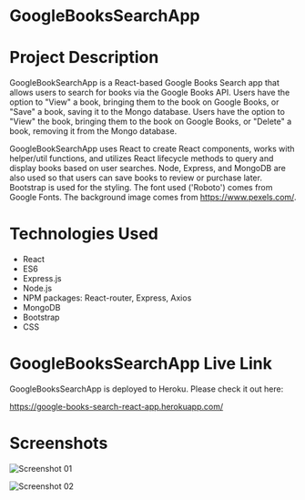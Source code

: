 # GoogleBooksSearchApp

# Project Description

GoogleBookSearchApp is a React-based Google Books Search app that allows users to search for books via the Google Books API. Users have the option to "View" a book, bringing them to the book on Google Books, or "Save" a book, saving it to the Mongo database. Users have the option to "View" the book, bringing them to the book on Google Books, or "Delete" a book, removing it from the Mongo database.

GoogleBookSearchApp uses React to create React components, works with helper/util functions, and utilizes React lifecycle methods to query and display books based on user searches. Node, Express, and MongoDB are also used so that users can save books to review or purchase later. Bootstrap is used for the styling. The font used ('Roboto') comes from Google Fonts. The background image comes from https://www.pexels.com/.

# Technologies Used

* React
* ES6
* Express.js
* Node.js
* NPM packages: React-router, Express, Axios
* MongoDB
* Bootstrap
* CSS

# GoogleBooksSearchApp Live Link

GoogleBooksSearchApp is deployed to Heroku. Please check it out here:

https://google-books-search-react-app.herokuapp.com/

# Screenshots

![Screenshot 01](screenshots/GoogleBooksSearchApp-screenshot01 "Search Page")

![Screenshot 02](screenshots/GoogleBooksSearchApp-screenshot02 "Results Page")
